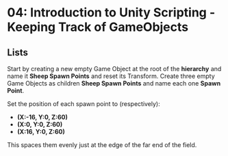 # 04: Introduction to Unity Scripting - Keeping Track of GameObjects

## Lists

Start by creating a new empty Game Object at the root of the **hierarchy** and name it **Sheep Spawn Points** and reset its Transform. Create three empty Game Objects as children **Sheep Spawn Points** and name each one **Spawn Point**.

Set the position of each spawn point to (respectively):

- **(X:-16, Y:0, Z:60)**
- **(X:0, Y:0, Z:60)**
- **(X:16, Y:0, Z:60)**

This spaces them evenly just at the edge of the far end of the field.
